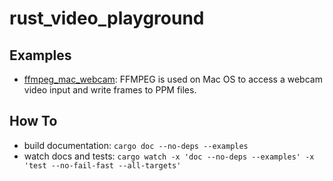 # rust_video_playground

## Examples

* [ffmpeg_mac_webcam](../ffmpeg_mac_webcam/index.html):
  FFMPEG is used on Mac OS to access a webcam video input and write frames to PPM files.

## How To

* build documentation: `cargo doc --no-deps --examples`
* watch docs and tests: `cargo watch -x 'doc --no-deps --examples' -x 'test --no-fail-fast --all-targets'`
